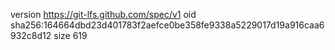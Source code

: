 version https://git-lfs.github.com/spec/v1
oid sha256:164664dbd23d401783f2aefce0be358fe9338a5229017d19a916caa6932c8d12
size 619
